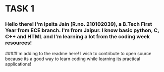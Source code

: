 # TASK 1

### Hello there! I'm Ipsita Jain (R.no. 210102039), a B.Tech First Year from ECE branch. I'm from Jaipur. I know basic python, C, C++ and HTML and I'm learning a lot from the coding week resources!

####I'm adding to the readme here! I wish to contribute to open source because its a good way to learn coding while learning its practical applications!
